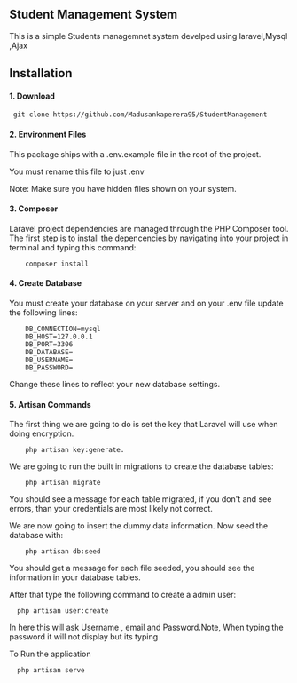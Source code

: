 

## Student Management System

This is a simple Students managemnet system develped using laravel,Mysql ,Ajax


## Installation

#### 1. Download

     git clone https://github.com/Madusankaperera95/StudentManagement

#### 2. Environment Files
This package ships with a .env.example file in the root of the project.

You must rename this file to just .env

Note: Make sure you have hidden files shown on your system.

#### 3. Composer
Laravel project dependencies are managed through the PHP Composer tool. The first step is to install the depencencies by navigating into your project in terminal and typing this command:

        composer install

#### 4. Create Database
You must create your database on your server and on your .env file update the following lines:

        DB_CONNECTION=mysql
        DB_HOST=127.0.0.1
        DB_PORT=3306
        DB_DATABASE=
        DB_USERNAME=
        DB_PASSWORD=

Change these lines to reflect your new database settings.

#### 5. Artisan Commands

The first thing we are going to do is set the key that Laravel will use when doing encryption.

        php artisan key:generate.

We are going to run the built in migrations to create the database tables:

        php artisan migrate

You should see a message for each table migrated, if you don't and see errors, than your credentials are most likely not correct.

We are now going to insert the dummy data information.
Now seed the database with:

        php artisan db:seed

You should get a message for each file seeded, you should see the information in your database tables.


After that type the following command to create a admin user:
         
      php artisan user:create
In here this will ask Username , email and Password.Note, When typing the password it will not display but its typing


To Run the application

      php artisan serve
